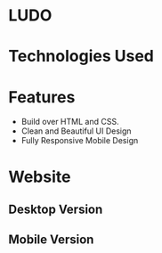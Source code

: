 # **LUDO**
# Technologies Used
# Features
 - Build over HTML and CSS.
 - Clean and Beautiful UI Design
 - Fully Responsive Mobile Design
 # Website
 ## Desktop Version
 
 ## Mobile Version
